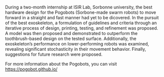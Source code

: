 During a two-month internship at ISIR Lab, Sorbonne university, the best hardware design for the Pogobots (Sorbone-made swarm robots) to move forward
in a straight and fast manner had yet to be dicovered. In the pursuit of the best exoskeleton, a formulation of guidelines and criteria through an iterative process of design, printing, testing, and refinement was proposed. A model was then proposed and demonstrated to outperform the toothbrush-based design on the tested surface. Additionally, 
the exoskeleton’s performance on lower-performing robots was examined, revealing significant stochasticity in their movement behavior. Finally, suggestions for future research 
were proposed.


For more information about the Pogobots, you can visit https://pogobot.github.io/


